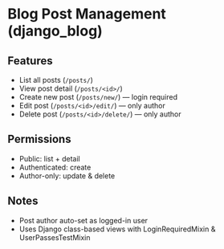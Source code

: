 # Blog Post Management (django_blog)

## Features
- List all posts (`/posts/`)
- View post detail (`/posts/<id>/`)
- Create new post (`/posts/new/`) — login required
- Edit post (`/posts/<id>/edit/`) — only author
- Delete post (`/posts/<id>/delete/`) — only author

## Permissions
- Public: list + detail
- Authenticated: create
- Author-only: update & delete

## Notes
- Post author auto-set as logged-in user
- Uses Django class-based views with LoginRequiredMixin & UserPassesTestMixin